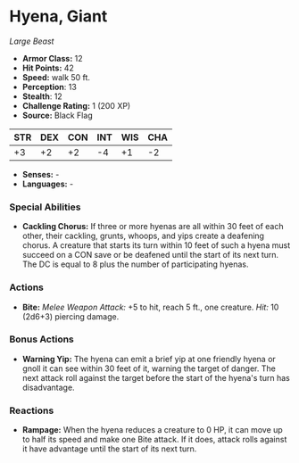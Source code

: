 # Hyena, Giant

*Large* *Beast*

- **Armor Class:** 12
- **Hit Points:** 42 
- **Speed:** walk 50 ft.
- **Perception**: 13
- **Stealth**: 12
- **Challenge Rating:** 1 (200 XP)
- **Source:** Black Flag

| STR | DEX | CON | INT | WIS | CHA |
| --- | --- | --- | --- | --- | --- |
| +3 | +2 | +2 | -4 | +1 | -2 |

- **Senses:** -
- **Languages:** -

### Special Abilities

- **Cackling Chorus:** If three or more hyenas are all within 30 feet of each other, their cackling, grunts, whoops, and yips create a deafening chorus. A creature that starts its turn within 10 feet of such a hyena must succeed on a CON save or be deafened until the start of its next turn. The DC is equal to 8 plus the number of participating hyenas.

### Actions

- **Bite:** _Melee Weapon Attack:_ +5 to hit, reach 5 ft., one creature. _Hit:_ 10 (2d6+3) piercing damage.

### Bonus Actions

- **Warning Yip:** The hyena can emit a brief yip at one friendly hyena or gnoll it can see within 30 feet of it, warning the target of danger. The next attack roll against the target before the start of the hyena's turn has disadvantage.

### Reactions

- **Rampage:** When the hyena reduces a creature to 0 HP, it can move up to half its speed and make one Bite attack. If it does, attack rolls against it have advantage until the start of its next turn.
